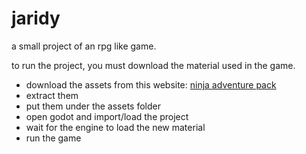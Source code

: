 # jaridy

a small project of an rpg like game.

to run the project, you must download the material used in the game.

- download the assets from this website: [ninja adventure pack](https://pixel-boy.itch.io/ninja-adventure-asset-pack)
- extract them
- put them under the assets folder
- open godot and import/load the project
- wait for the engine to load the new material
- run the game
